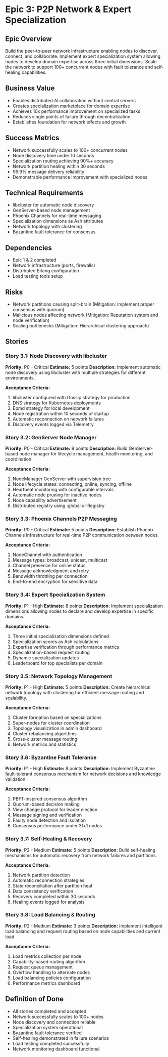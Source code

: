 # Epic 3: P2P Network & Expert Specialization

## Epic Overview
Build the peer-to-peer network infrastructure enabling nodes to discover, connect, and collaborate. Implement expert specialization system allowing nodes to develop domain expertise across three initial dimensions. Scale the network to support 100+ concurrent nodes with fault tolerance and self-healing capabilities.

## Business Value
- Enables distributed AI collaboration without central servers
- Creates specialization marketplace for domain expertise
- Achieves 10x performance improvement on specialized tasks
- Reduces single points of failure through decentralization
- Establishes foundation for network effects and growth

## Success Metrics
- Network successfully scales to 100+ concurrent nodes
- Node discovery time under 10 seconds
- Specialization routing achieving 90%+ accuracy
- Network partition healing within 30 seconds
- 99.9% message delivery reliability
- Demonstrable performance improvement with specialized nodes

## Technical Requirements
- libcluster for automatic node discovery
- GenServer-based node management
- Phoenix Channels for real-time messaging
- Specialization dimensions as Ash attributes
- Network topology with clustering
- Byzantine fault tolerance for consensus

## Dependencies
- Epic 1 & 2 completed
- Network infrastructure (ports, firewalls)
- Distributed Erlang configuration
- Load testing tools setup

## Risks
- Network partitions causing split-brain (Mitigation: Implement proper consensus with quorum)
- Malicious nodes affecting network (Mitigation: Reputation system and node verification)
- Scaling bottlenecks (Mitigation: Hierarchical clustering approach)

## Stories

### Story 3.1: Node Discovery with libcluster
**Priority:** P0 - Critical
**Estimate:** 5 points
**Description:** Implement automatic node discovery using libcluster with multiple strategies for different environments.

**Acceptance Criteria:**
1. libcluster configured with Gossip strategy for production
2. DNS strategy for Kubernetes deployments
3. Epmd strategy for local development
4. Node registration within 10 seconds of startup
5. Automatic reconnection on network failures
6. Discovery events logged via Telemetry

### Story 3.2: GenServer Node Manager
**Priority:** P0 - Critical
**Estimate:** 8 points
**Description:** Build GenServer-based node manager for lifecycle management, health monitoring, and coordination.

**Acceptance Criteria:**
1. NodeManager GenServer with supervision tree
2. Node lifecycle states: connecting, online, syncing, offline
3. Heartbeat monitoring with configurable intervals
4. Automatic node pruning for inactive nodes
5. Node capability advertisement
6. Distributed registry using :global or Registry

### Story 3.3: Phoenix Channels P2P Messaging
**Priority:** P0 - Critical
**Estimate:** 5 points
**Description:** Establish Phoenix Channels infrastructure for real-time P2P communication between nodes.

**Acceptance Criteria:**
1. NodeChannel with authentication
2. Message types: broadcast, unicast, multicast
3. Channel presence for online status
4. Message acknowledgment and retry
5. Bandwidth throttling per connection
6. End-to-end encryption for sensitive data

### Story 3.4: Expert Specialization System
**Priority:** P1 - High
**Estimate:** 8 points
**Description:** Implement specialization dimensions allowing nodes to declare and develop expertise in specific domains.

**Acceptance Criteria:**
1. Three initial specialization dimensions defined
2. Specialization scores as Ash calculations
3. Expertise verification through performance metrics
4. Specialization-based request routing
5. Dynamic specialization updates
6. Leaderboard for top specialists per domain

### Story 3.5: Network Topology Management
**Priority:** P1 - High
**Estimate:** 5 points
**Description:** Create hierarchical network topology with clustering for efficient message routing and scalability.

**Acceptance Criteria:**
1. Cluster formation based on specializations
2. Super-nodes for cluster coordination
3. Topology visualization in admin dashboard
4. Cluster rebalancing algorithms
5. Cross-cluster message routing
6. Network metrics and statistics

### Story 3.6: Byzantine Fault Tolerance
**Priority:** P1 - High
**Estimate:** 8 points
**Description:** Implement Byzantine fault-tolerant consensus mechanism for network decisions and knowledge validation.

**Acceptance Criteria:**
1. PBFT-inspired consensus algorithm
2. Quorum-based decision making
3. View change protocol for leader election
4. Message signing and verification
5. Faulty node detection and isolation
6. Consensus performance under 3f+1 nodes

### Story 3.7: Self-Healing & Recovery
**Priority:** P2 - Medium
**Estimate:** 5 points
**Description:** Build self-healing mechanisms for automatic recovery from network failures and partitions.

**Acceptance Criteria:**
1. Network partition detection
2. Automatic reconnection strategies
3. State reconciliation after partition heal
4. Data consistency verification
5. Recovery completed within 30 seconds
6. Healing events logged for analysis

### Story 3.8: Load Balancing & Routing
**Priority:** P2 - Medium
**Estimate:** 3 points
**Description:** Implement intelligent load balancing and request routing based on node capabilities and current load.

**Acceptance Criteria:**
1. Load metrics collection per node
2. Capability-based routing algorithm
3. Request queue management
4. Overflow handling to alternate nodes
5. Load balancing policies configuration
6. Performance metrics dashboard

## Definition of Done
- All stories completed and accepted
- Network successfully scales to 100+ nodes
- Node discovery and connection reliable
- Specialization system operational
- Byzantine fault tolerance verified
- Self-healing demonstrated in failure scenarios
- Load testing completed successfully
- Network monitoring dashboard functional